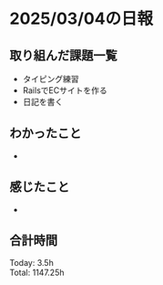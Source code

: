 # 2025/03/04の日報
## 取り組んだ課題一覧
* タイピング練習
*  RailsでECサイトを作る
*  日記を書く
## わかったこと
* 
## 感じたこと
* 
## 合計時間 
Today: 3.5h<br>
Total: 1147.25h
